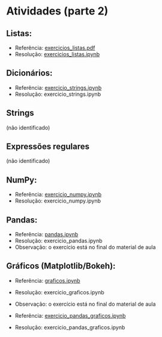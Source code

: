 # Atividades (parte 2)

## Listas:
- Referência: [exercicios_listas.pdf](https://github.com/joaopauloam/metodos_computacionais/blob/6246fbeb154dc834da4da653f8902693af729a8e//exercicios_listas.pdf)
- Resolução: [exercicios_listas.ipynb](exercicios_listas.ipynb)

## Dicionários:
- Referência: [exercicio_strings.ipynb](https://github.com/joaopauloam/metodos_computacionais/blob/6246fbeb154dc834da4da653f8902693af729a8e//exercicio_strings.ipynb)
- Resolução: exercicio_strings.ipynb

## Strings
 (não identificado)
 
## Expressões regulares
 (não identificado)
 
## NumPy:
- Referência: [exercicio_numpy.ipynb](https://github.com/joaopauloam/metodos_computacionais/blob/6246fbeb154dc834da4da653f8902693af729a8e//exercicio_numpy.ipynb)
- Resolução: exercicio_numpy.ipynb

## Pandas:
- Referência: [pandas.ipynb](https://github.com/joaopauloam/metodos_computacionais/blob/6246fbeb154dc834da4da653f8902693af729a8e//pandas.ipynb)
- Resolução: exercicio_pandas.ipynb
- Observação: o exercício está no final do material de aula

## Gráficos (Matplotlib/Bokeh):
- Referência: [graficos.ipynb](https://github.com/joaopauloam/metodos_computacionais/blob/6246fbeb154dc834da4da653f8902693af729a8e//graficos.ipynb)
- Resolução: exercicio_graficos.ipynb
- Observação: o exercício está no final do material de aula

- Referência: [exercicio_pandas_graficos.ipynb](https://github.com/joaopauloam/metodos_computacionais/blob/6246fbeb154dc834da4da653f8902693af729a8e//exercicio_pandas_graficos.ipynb)
- Resolução: exercicio_pandas_graficos.ipynb



